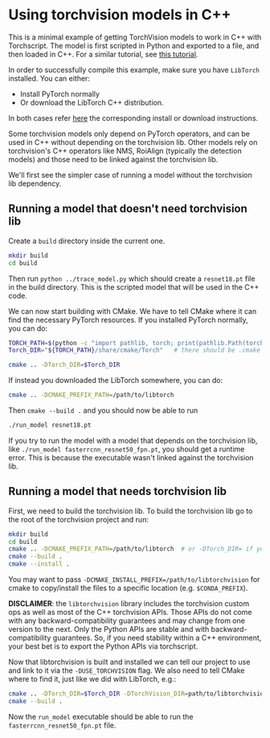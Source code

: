Using torchvision models in C++
===============================

This is a minimal example of getting TorchVision models to work in C++ with
Torchscript. The model is first scripted in Python and exported to a file, and
then loaded in C++. For a similar tutorial, see [this
tutorial](https://pytorch.org/tutorials/advanced/cpp_export.html).

In order to successfully compile this example, make sure you have ``LibTorch``
installed. You can either:

- Install PyTorch normally
- Or download the LibTorch C++ distribution.

In both cases refer [here](https://pytorch.org/get-started/locally/) the
corresponding install or download instructions.

Some torchvision models only depend on PyTorch operators, and can be used in C++
without depending on the torchvision lib. Other models rely on torchvision's C++
operators like NMS, RoiAlign (typically the detection models) and those need to
be linked against the torchvision lib.

We'll first see the simpler case of running a model without the torchvision lib
dependency.

Running a model that doesn't need torchvision lib
-------------------------------------------------

Create a ``build`` directory inside the current one.

```bash
mkdir build
cd build
```

Then run `python ../trace_model.py` which should create a `resnet18.pt` file in
the build directory. This is the scripted model that will be used in the C++
code.

We can now start building with CMake. We have to tell CMake where it can find
the necessary PyTorch resources. If you installed PyTorch normally, you can do:

```bash
TORCH_PATH=$(python -c "import pathlib, torch; print(pathlib.Path(torch.__path__[0]))")
Torch_DIR="${TORCH_PATH}/share/cmake/Torch"   # there should be .cmake files in there

cmake .. -DTorch_DIR=$Torch_DIR
```

If instead you downloaded the LibTorch somewhere, you can do:

```bash
cmake .. -DCMAKE_PREFIX_PATH=/path/to/libtorch
```

Then `cmake --build .` and you should now be able to run

```bash
./run_model resnet18.pt
```

If you try to run the model with a model that depends on the torchvision lib, like
`./run_model fasterrcnn_resnet50_fpn.pt`, you should get a runtime error. This is
because the executable wasn't linked against the torchvision lib.


Running a model that needs torchvision lib
------------------------------------------

First, we need to build the torchvision lib. To build the torchvision lib go to
the root of the torchvision project and run:

```bash
mkdir build
cd build
cmake .. -DCMAKE_PREFIX_PATH=/path/to/libtorch  # or -DTorch_DIR= if you installed PyTorch normally, see above
cmake --build .
cmake --install .
```

You may want to pass `-DCMAKE_INSTALL_PREFIX=/path/to/libtorchvision` for
cmake to copy/install the files to a specific location (e.g. `$CONDA_PREFIX`).

**DISCLAIMER**: the `libtorchvision` library includes the torchvision
custom ops as well as most of the C++ torchvision APIs. Those APIs do not come
with any backward-compatibility guarantees and may change from one version to
the next. Only the Python APIs are stable and with backward-compatibility
guarantees. So, if you need stability within a C++ environment, your best bet is
to export the Python APIs via torchscript.

Now that libtorchvision is built and installed we can tell our project to use
and link to it via the `-DUSE_TORCHVISION` flag. We also need to tell CMake
where to find it, just like we did with LibTorch, e.g.:

```bash
cmake .. -DTorch_DIR=$Torch_DIR -DTorchVision_DIR=path/to/libtorchvision -DUSE_TORCHVISION=ON
cmake --build .
```

Now the `run_model` executable should be able to run the
`fasterrcnn_resnet50_fpn.pt` file.
